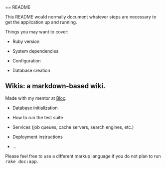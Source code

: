 == README

This README would normally document whatever steps are necessary to get the
application up and running.

Things you may want to cover:

* Ruby version

* System dependencies

* Configuration

* Database creation
## Wikis: a markdown-based wiki.

Made with my mentor at [Bloc](http://bloc.io).

* Database initialization

* How to run the test suite

* Services (job queues, cache servers, search engines, etc.)

* Deployment instructions

* ...


Please feel free to use a different markup language if you do not plan to run
<tt>rake doc:app</tt>.
